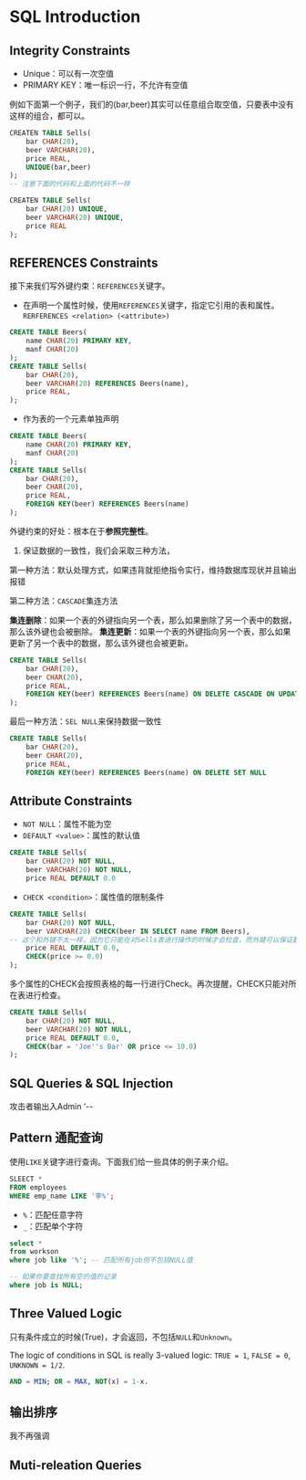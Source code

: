 
# SQL Introduction

## Integrity Constraints

+ Unique：可以有一次空值
+ PRIMARY KEY：唯一标识一行，不允许有空值

例如下面第一个例子，我们的(bar,beer)其实可以任意组合取空值，只要表中没有这样的组合，都可以。

```SQL
CREATEN TABLE Sells(
    bar CHAR(20),
    beer VARCHAR(20),
    price REAL,
    UNIQUE(bar,beer)
);
-- 注意下面的代码和上面的代码不一样

CREATEN TABLE Sells(
    bar CHAR(20) UNIQUE,
    beer VARCHAR(20) UNIQUE,
    price REAL
);

```

## REFERENCES Constraints

接下来我们写外键约束：`REFERENCES`关键字。

+ 在声明一个属性时候，使用`REFERENCES`关键字，指定它引用的表和属性。
`RERFERENCES <relation> (<attribute>)`

```SQL
CREATE TABLE Beers(
    name CHAR(20) PRIMARY KEY,
    manf CHAR(20) 
);
CREATE TABLE Sells(
    bar CHAR(20),
    beer VARCHAR(20) REFERENCES Beers(name),
    price REAL,
);
```

+ 作为表的一个元素单独声明

```SQL
CREATE TABLE Beers(
    name CHAR(20) PRIMARY KEY,
    manf CHAR(20) 
);
CREATE TABLE Sells(
    bar CHAR(20),
    beer CHAR(20),
    price REAL,
    FOREIGN KEY(beer) REFERENCES Beers(name)
);
```

外键约束的好处：根本在于**参照完整性**。

1. 保证数据的一致性，我们会采取三种方法，

第一种方法：默认处理方式，如果违背就拒绝指令实行，维持数据库现状并且输出报错

第二种方法：`CASCADE`集连方法

**集连删除**：如果一个表的外键指向另一个表，那么如果删除了另一个表中的数据，那么该外键也会被删除。
**集连更新**：如果一个表的外键指向另一个表，那么如果更新了另一个表中的数据，那么该外键也会被更新。

```SQL
CREATE TABLE Sells(
    bar CHAR(20),
    beer CHAR(20),
    price REAL,
    FOREIGN KEY(beer) REFERENCES Beers(name) ON DELETE CASCADE ON UPDATE CASCADE 
);
```

最后一种方法：`SEL NULL`来保持数据一致性

```SQL
CREATE TABLE Sells(
    bar CHAR(20),
    beer CHAR(20),
    price REAL,
    FOREIGN KEY(beer) REFERENCES Beers(name) ON DELETE SET NULL
```

## Attribute Constraints

+ `NOT NULL`：属性不能为空
+ `DEFAULT <value>`：属性的默认值

```SQL
CREATE TABLE Sells(
    bar CHAR(20) NOT NULL,
    beer VARCHAR(20) NOT NULL,
    price REAL DEFAULT 0.0
```

+ `CHECK <condition>`：属性值的限制条件

```SQL
CREATE TABLE Sells(
    bar CHAR(20) NOT NULL,
    beer VARCHAR(20) CHECK(beer IN SELECT name FROM Beers),
-- 这个和外键不太一样，因为它只能在对Sells表进行操作的时候才会检查，而外键可以保证数据的一致性。
    price REAL DEFAULT 0.0,
    CHECK(price >= 0.0)
);
```

多个属性的CHECK会按照表格的每一行进行Check。再次提醒，CHECK只能对所在表进行检查。

```SQL
CREATE TABLE Sells(
    bar CHAR(20) NOT NULL, 
    beer VARCHAR(20) NOT NULL,
    price REAL DEFAULT 0.0,
    CHECK(bar = 'Joe''s Bar' OR price <= 10.0)
);
```

## SQL Queries & SQL Injection

攻击者输出入Admin ‘--

## Pattern 通配查询

使用`LIKE`关键字进行查询。下面我们给一些具体的例子来介绍。

```SQL
SLEECT *
FROM employees
WHERE emp_name LIKE '李%';
```

+ `%`：匹配任意字符
+ `_`：匹配单个字符

```SQL
select *
from workson
where job like '%'; -- 匹配所有job但不包括NULL值

-- 如果你要查找所有空的值的记录
where job is NULL;
```

## Three Valued Logic

只有条件成立的时候(True)，才会返回，不包括`NULL`和`Unknown`。

The logic of conditions in SQL is really 3-valued logic: `TRUE = 1`, `FALSE = 0`, `UNKNOWN = 1/2`.

```SQL
AND = MIN; OR = MAX, NOT(x) = 1-x.
```

## 输出排序

我不再强调

## Muti-releation Queries
